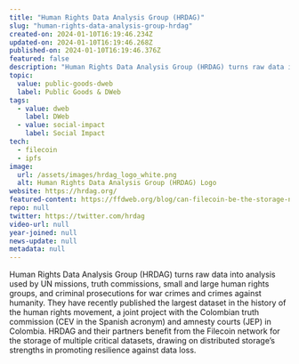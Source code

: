 ```yaml
---
title: "Human Rights Data Analysis Group (HRDAG)"
slug: "human-rights-data-analysis-group-hrdag"
created-on: 2024-01-10T16:19:46.234Z
updated-on: 2024-01-10T16:19:46.268Z
published-on: 2024-01-10T16:19:46.376Z
featured: false
description: "Human Rights Data Analysis Group (HRDAG) turns raw data into analysis used by UN missions, truth commissions, small and large human rights groups, and criminal prosecutions for war crimes and crimes against humanity."
topic:
  value: public-goods-dweb
  label: Public Goods & DWeb
tags:
  - value: dweb
    label: DWeb
  - value: social-impact
    label: Social Impact
tech:
  - filecoin
  - ipfs
image:
  url: /assets/images/hrdag_logo_white.png
  alt: Human Rights Data Analysis Group (HRDAG) Logo
website: https://hrdag.org/
featured-content: https://ffdweb.org/blog/can-filecoin-be-the-storage-network-for-human-rights-data/
repo: null
twitter: https://twitter.com/hrdag
video-url: null
year-joined: null
news-update: null
metadata: null
---
```


Human Rights Data Analysis Group (HRDAG) turns raw data into analysis used by UN missions, truth commissions, small and large human rights groups, and criminal prosecutions for war crimes and crimes against humanity. They have recently published the largest dataset in the history of the human rights movement, a joint project with the Colombian truth commission (CEV in the Spanish acronym) and amnesty courts (JEP) in Colombia. HRDAG and their partners benefit from the Filecoin network for the storage of multiple critical datasets, drawing on distributed storage’s strengths in promoting resilience against data loss.
